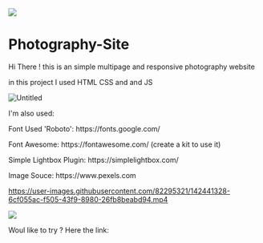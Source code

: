 <img src= "https://camo.githubusercontent.com/71b837571c48af3aa60a73dbc9d5936aa359d78efbfa8a6743cbbbc16b80ef4d/68747470733a2f2f63646e2e646973636f72646170702e636f6d2f6174746163686d656e74732f3830353930323039333930363630383138362f3830353931333937323533353539303932322f74656e6f722e676966"/>

<h1>Photography-Site</h1>
<p> Hi There ! this is an simple multipage and responsive photography website </p>
<p> in this project I used HTML CSS and and JS <p>

  ![Untitled](https://user-images.githubusercontent.com/82295321/142441178-8db8f7c2-e22e-42b7-ae26-a72294776cb5.png)



<p> I'm also used: </p>
<p>Font Used 'Roboto': https://fonts.google.com/ </p>
<p>Font Awesome: https://fontawesome.com/ (create a kit to use it) </p>
<p>Simple Lightbox Plugin: https://simplelightbox.com/ </p>
<p>Image Souce: https://www.pexels.com </p>


https://user-images.githubusercontent.com/82295321/142441328-6cf055ac-f505-43f9-8980-26fb8beabd94.mp4


<img src= "https://camo.githubusercontent.com/71b837571c48af3aa60a73dbc9d5936aa359d78efbfa8a6743cbbbc16b80ef4d/68747470733a2f2f63646e2e646973636f72646170702e636f6d2f6174746163686d656e74732f3830353930323039333930363630383138362f3830353931333937323533353539303932322f74656e6f722e676966"/>

<p> Woul like to try ? Here the link:  </p>
